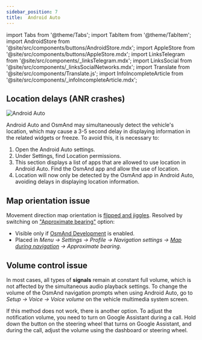 ```yaml
---
sidebar_position: 7
title:  Android Auto
---
```


import Tabs from '@theme/Tabs';
import TabItem from '@theme/TabItem';
import AndroidStore from '@site/src/components/buttons/AndroidStore.mdx';
import AppleStore from '@site/src/components/buttons/AppleStore.mdx';
import LinksTelegram from '@site/src/components/_linksTelegram.mdx';
import LinksSocial from '@site/src/components/_linksSocialNetworks.mdx';
import Translate from '@site/src/components/Translate.js';
import InfoIncompleteArticle from '@site/src/components/_infoIncompleteArticle.mdx';

<InfoIncompleteArticle/>


## Location delays (ANR crashes)

![Android Auto](@site/static/img/navigation/auto-car/android_auto_troubleshooting_1.png)

Android Auto and OsmAnd may simultaneously detect the vehicle's location, which may cause a 3-5 second delay in displaying information in the related widgets or freeze. To avoid this, it is necessary to:

1. Open the Android Auto settings.
2. Under Settings, find Location permissions.
3. This section displays a list of apps that are allowed to use location in Android Auto. Find the OsmAnd app and allow the use of location.
4. Location will now only be detected by the OsmAnd app in Android Auto, avoiding delays in displaying location information.


## Map orientation issue

Movement direction map orientation is [flipped and jiggles](https://github.com/osmandapp/OsmAnd/issues/16041). Resolved by switching on ["Approximate bearing"](../navigation/guidance/map-during-navigation.md#map-during-navigation) option:

- Visible only if [OsmAnd Development](../plugins/development.md) is enabled.
- Placed in *Menu → Settings → Profile → Navigation settings → [Map during navigation](../navigation/guidance/map-during-navigation.md) → Approximate bearing*.


## Volume control issue

In most cases, all types of **signals** remain at constant full volume, which is not affected by the simultaneous audio playback settings. To change the volume of the OsmAnd navigation prompts when using Android Auto, go to *Setup → Voice → Voice volume* on the vehicle multimedia system screen.  

If this method does not work, there is another option. To adjust the notification volume, you need to turn on Google Assistant during a call. Hold down the button on the steering wheel that turns on Google Assistant, and during the call, adjust the volume using the dashboard or steering wheel.  
